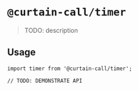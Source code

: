 # `@curtain-call/timer`

> TODO: description

## Usage

```
import timer from '@curtain-call/timer';

// TODO: DEMONSTRATE API
```
